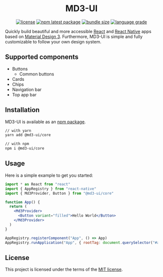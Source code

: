<h1 align="center">MD3-UI</h1>

<div align="center">

[![license](https://img.shields.io/badge/license-MIT-blue.svg)](https://github.com/efoken/md3-ui/blob/HEAD/LICENSE)
[![npm latest package](https://img.shields.io/npm/v/@md3-ui/core/latest.svg)](https://www.npmjs.com/package/@md3-ui/core)
[![bundle size](https://img.shields.io/bundlephobia/minzip/@md3-ui/core.svg)](https://bundlephobia.com/package/@md3-ui/core)
[![language grade](https://img.shields.io/lgtm/grade/javascript/g/efoken/md3-ui.svg?logo=lgtm&logoWidth=18)](https://lgtm.com/projects/g/efoken/md3-ui/context:javascript)

</div>

Quickly build beautiful and more accessible [React](https://reactjs.org/) and
[React Native](https://reactnative.dev/) apps based on
[Material Design 3](https://m3.material.io/). Furthermore, MD3-UI is simple and
fully customizable to follow your own design system.

## Supported components

- Buttons
  - Common buttons
- Cards
- Chips
- Navigation bar
- Top app bar

## Installation

MD3-UI is available as an
[npm package](https://www.npmjs.com/package/@md3-ui/core).

```sh
// with yarn
yarn add @md3-ui/core

// with npm
npm i @md3-ui/core
```

## Usage

Here is a simple example to get you started:

```jsx
import * as React from "react"
import { AppRegistry } from "react-native"
import { Md3Provider, Button } from "@md3-ui/core"

function App() {
  return (
    <Md3Provider>
      <Button variant="filled">Hello World</Button>
    </Md3Provider>
  )
}

AppRegistry.registerComponent("App", () => App)
AppRegistry.runApplication("App", { rootTag: document.querySelector("#app") })
```

## License

This project is licensed under the terms of the [MIT license](/LICENSE).
